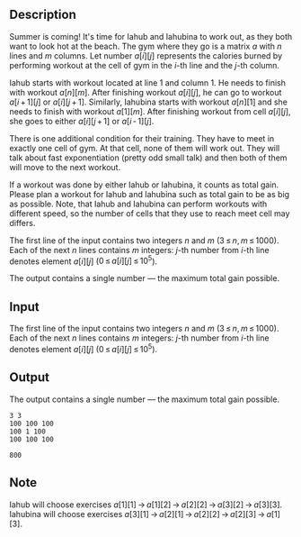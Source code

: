 ## Description

<div><p>Summer is coming! It's time for Iahub and Iahubina to work out, as they both want to look hot at the beach. The gym where they go is a matrix <span class="tex-span"><i>a</i></span> with <span class="tex-span"><i>n</i></span> lines and <span class="tex-span"><i>m</i></span> columns. Let number <span class="tex-span"><i>a</i>[<i>i</i>][<i>j</i>]</span> represents the calories burned by performing workout at the cell of gym in the <span class="tex-span"><i>i</i></span>-th line and the <span class="tex-span"><i>j</i></span>-th column.</p><p>Iahub starts with workout located at line <span class="tex-span">1</span> and column <span class="tex-span">1</span>. He needs to finish with workout <span class="tex-span"><i>a</i>[<i>n</i>][<i>m</i>]</span>. After finishing workout <span class="tex-span"><i>a</i>[<i>i</i>][<i>j</i>]</span>, he can go to workout <span class="tex-span"><i>a</i>[<i>i</i> + 1][<i>j</i>]</span> or <span class="tex-span"><i>a</i>[<i>i</i>][<i>j</i> + 1]</span>. Similarly, Iahubina starts with workout <span class="tex-span"><i>a</i>[<i>n</i>][1]</span> and she needs to finish with workout <span class="tex-span"><i>a</i>[1][<i>m</i>]</span>. After finishing workout from cell <span class="tex-span"><i>a</i>[<i>i</i>][<i>j</i>]</span>, she goes to either <span class="tex-span"><i>a</i>[<i>i</i>][<i>j</i> + 1]</span> or <span class="tex-span"><i>a</i>[<i>i</i> - 1][<i>j</i>]</span>. </p><p>There is one additional condition for their training. They have to meet in exactly one cell of gym. At that cell, none of them will work out. They will talk about fast exponentiation (pretty odd small talk) and then both of them will move to the next workout.</p><p>If a workout was done by either Iahub or Iahubina, it counts as total gain. Please plan a workout for Iahub and Iahubina such as total gain to be as big as possible. Note, that Iahub and Iahubina can perform workouts with different speed, so the number of cells that they use to reach meet cell may differs.</p></div><div class="input-specification"><p>The first line of the input contains two integers <span class="tex-span"><i>n</i></span> and <span class="tex-span"><i>m</i></span> (<span class="tex-span">3 ≤ <i>n</i>, <i>m</i> ≤ 1000</span>). Each of the next <span class="tex-span"><i>n</i></span> lines contains <span class="tex-span"><i>m</i></span> integers: <span class="tex-span"><i>j</i></span>-th number from <span class="tex-span"><i>i</i></span>-th line denotes element <span class="tex-span"><i>a</i>[<i>i</i>][<i>j</i>]</span> (<span class="tex-span">0 ≤ <i>a</i>[<i>i</i>][<i>j</i>] ≤ 10<sup class="upper-index">5</sup></span>).</p></div><div class="output-specification"><p>The output contains a single number — the maximum total gain possible. </p></div>

## Input

<p>The first line of the input contains two integers <span class="tex-span"><i>n</i></span> and <span class="tex-span"><i>m</i></span> (<span class="tex-span">3 ≤ <i>n</i>, <i>m</i> ≤ 1000</span>). Each of the next <span class="tex-span"><i>n</i></span> lines contains <span class="tex-span"><i>m</i></span> integers: <span class="tex-span"><i>j</i></span>-th number from <span class="tex-span"><i>i</i></span>-th line denotes element <span class="tex-span"><i>a</i>[<i>i</i>][<i>j</i>]</span> (<span class="tex-span">0 ≤ <i>a</i>[<i>i</i>][<i>j</i>] ≤ 10<sup class="upper-index">5</sup></span>).</p>

## Output

<p>The output contains a single number — the maximum total gain possible. </p>





```input1
3 3
100 100 100
100 1 100
100 100 100

```




```output1
800
```



## Note

<p>Iahub will choose exercises <span class="tex-span"><i>a</i>[1][1] → <i>a</i>[1][2] → <i>a</i>[2][2] → <i>a</i>[3][2] → <i>a</i>[3][3]</span>. Iahubina will choose exercises <span class="tex-span"><i>a</i>[3][1] → <i>a</i>[2][1] → <i>a</i>[2][2] → <i>a</i>[2][3] → <i>a</i>[1][3]</span>.</p>
